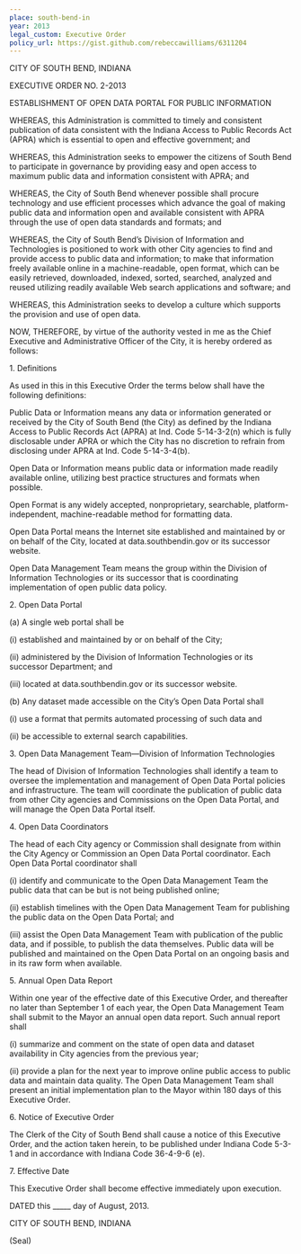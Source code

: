 ```yaml
---
place: south-bend-in
year: 2013
legal_custom: Executive Order
policy_url: https://gist.github.com/rebeccawilliams/6311204
---
```


<p/> <p>CITY OF SOUTH BEND, INDIANA</p> <p>EXECUTIVE ORDER NO. 2-2013</p> <p>ESTABLISHMENT OF OPEN DATA PORTAL FOR PUBLIC INFORMATION</p> <p>WHEREAS, this Administration is committed to timely and consistent publication of data consistent with the Indiana Access to Public Records Act (APRA) which is essential to open and effective government; and </p> <p>WHEREAS, this Administration seeks to empower the citizens of South Bend to participate in governance by providing easy and open access to maximum public data and information consistent with APRA; and </p> <p>WHEREAS, the City of South Bend whenever possible shall procure technology and use efficient processes which advance the goal of making public data and information open and available consistent with APRA through the use of open data standards and formats; and </p> <p>WHEREAS, the City of South Bend’s Division of Information and Technologies is positioned to work with other City agencies to find and provide access to public data and information; to make that information freely available online in a machine-readable, open format, which can be easily retrieved, downloaded, indexed, sorted, searched, analyzed and reused utilizing readily available Web search applications and software; and </p> <p>WHEREAS, this Administration seeks to develop a culture which supports the provision and use of open data. </p> <p>NOW, THEREFORE, by virtue of the authority vested in me as the Chief Executive and Administrative Officer of the City, it is hereby ordered as follows: </p> <p>1. Definitions</p> <p>As used in this in this Executive Order the terms below shall have the following definitions: </p> <p>Public Data or Information means any data or information generated or received by the City of South Bend (the City) as defined by the Indiana Access to Public Records Act (APRA) at Ind. Code 5-14-3-2(n) which is fully disclosable under APRA or which the City has no discretion to refrain from disclosing under APRA at Ind. Code 5-14-3-4(b).</p> <p>Open Data or Information means public data or information made readily available online, utilizing best practice structures and formats when possible.</p> <p>Open Format is any widely accepted, nonproprietary, searchable, platform-independent, machine-readable method for formatting data.</p> <p>Open Data Portal means the Internet site established and maintained by or on behalf of the City, located at data.southbendin.gov or its successor website.</p> <p>Open Data Management Team means the group within the Division of Information Technologies or its successor that is coordinating implementation of open public data policy.</p> <p>2. Open Data Portal</p> <p>(a) A single web portal shall be </p> <p>(i) established and maintained by or on behalf of the City;</p> <p>(ii) administered by the Division of Information Technologies or its successor Department; and</p> <p>(iii) located at data.southbendin.gov or its successor website.</p> <p>(b) Any dataset made accessible on the City’s Open Data Portal shall </p> <p>(i) use a format that permits automated processing of such data and</p> <p/> <p>(ii) be accessible to external search capabilities.</p> <p>3. Open Data Management Team—Division of Information Technologies</p> <p>The head of Division of Information Technologies shall identify a team to oversee the implementation and management of Open Data Portal policies and infrastructure. The team will coordinate the publication of public data from other City agencies and Commissions on the Open Data Portal, and will manage the Open Data Portal itself. </p> <p>4. Open Data Coordinators</p> <p>The head of each City agency or Commission shall designate from within the City Agency or Commission an Open Data Portal coordinator. Each Open Data Portal coordinator shall </p> <p>(i) identify and communicate to the Open Data Management Team the public data that can be but is not being published online;</p> <p>(ii) establish timelines with the Open Data Management Team for publishing the public data on the Open Data Portal; and</p> <p>(iii) assist the Open Data Management Team with publication of the public data, and if possible, to publish the data themselves. Public data will be published and maintained on the Open Data Portal on an ongoing basis and in its raw form when available.</p> <p>5. Annual Open Data Report</p> <p>Within one year of the effective date of this Executive Order, and thereafter no later than September 1 of each year, the Open Data Management Team shall submit to the Mayor an annual open data report. Such annual report shall </p> <p>(i) summarize and comment on the state of open data and dataset availability in City agencies from the previous year;</p> <p>(ii) provide a plan for the next year to improve online public access to public data and maintain data quality. The Open Data Management Team shall present an initial implementation plan to the Mayor within 180 days of this Executive Order.</p> <p>6. Notice of Executive Order</p> <p>The Clerk of the City of South Bend shall cause a notice of this Executive Order, and the action taken herein, to be published under Indiana Code 5-3-1 and in accordance with Indiana Code 36-4-9-6 (e). </p> <p>7. Effective Date</p> <p>This Executive Order shall become effective immediately upon execution. </p> <p>DATED this _____ day of August, 2013. </p> <p>CITY OF SOUTH BEND, INDIANA</p> <p>(Seal) </p> <p/>
